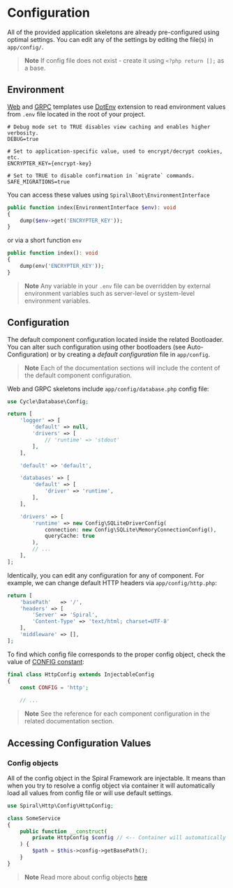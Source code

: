 # Configuration

All of the provided application skeletons are already pre-configured using optimal settings. You can edit any of the
settings by editing the file(s) in `app/config/`.

> **Note**
> If config file does not exist - create it using `<?php return [];` as a base.

## Environment

[Web](https://github.com/spiral/app) and [GRPC](https://github.com/spiral/app-grpc) templates 
use [DotEnv](../extension/dotenv.md) extension to read environment values from `.env` file located in the root of your
project.

```env
# Debug mode set to TRUE disables view caching and enables higher verbosity.
DEBUG=true

# Set to application-specific value, used to encrypt/decrypt cookies, etc.
ENCRYPTER_KEY={encrypt-key}

# Set to TRUE to disable confirmation in `migrate` commands.
SAFE_MIGRATIONS=true
```

You can access these values using `Spiral\Boot\EnvironmentInterface` 

```php
public function index(EnvironmentInterface $env): void
{
    dump($env->get('ENCRYPTER_KEY'));
}
```

or via a short function `env`

```php
public function index(): void
{
    dump(env('ENCRYPTER_KEY'));
}
```

> **Note**
> Any variable in your `.env` file can be overridden by external environment variables such as server-level or 
> system-level environment variables.

## Configuration

The default component configuration located inside the related Bootloader. You can alter such configuration using other
bootloaders (see Auto-Configuration) or by creating a *default configuration* file in `app/config`.

> **Note**
> Each of the documentation sections will include the content of the default component configuration.

Web and GRPC skeletons include `app/config/database.php` config file:

```php
use Cycle\Database\Config;

return [
    'logger' => [
        'default' => null,
        'drivers' => [
            // 'runtime' => 'stdout'
        ],
    ],

    'default' => 'default',

    'databases' => [
        'default' => [
            'driver' => 'runtime',
        ],
    ],

    'drivers' => [
        'runtime' => new Config\SQLiteDriverConfig(
            connection: new Config\SQLite\MemoryConnectionConfig(),
            queryCache: true
        ),
        // ...
    ],
];
```

Identically, you can edit any configuration for any of component. For example, we can change default HTTP headers
via `app/config/http.php`:

```php
return [
    'basePath'   => '/',
    'headers' => [
        'Server' => 'Spiral',
        'Content-Type' => 'text/html; charset=UTF-8'
    ],
    'middleware' => [],
];
```

To find which config file corresponds to the proper config object, check the value
of [CONFIG constant](https://github.com/spiral/http/blob/master/src/Config/HttpConfig.php#L19):

```php
final class HttpConfig extends InjectableConfig
{
    const CONFIG = 'http';
    
    // ...
```

> **Note**
> See the reference for each component configuration in the related documentation section. 

## Accessing Configuration Values

### Config objects

All of the config object in the Spiral Framework are injectable. It means than when you try to resolve a config object 
via container it will automatically load all values from config file or will use default settings.

```php
use Spiral\Http\Config\HttpConfig;

class SomeService 
{
    public function __construct(
        private HttpConfig $config // <-- Container will automatically load values from app/config/http.php
    ) {
        $path = $this->config->getBasePath();
    }
}
```

> **Note**
> Read more about config objects [here](../framework/config.md)
